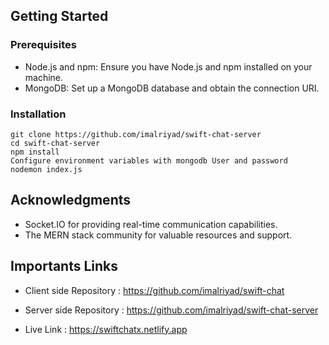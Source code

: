 ## Getting Started

### Prerequisites

- Node.js and npm: Ensure you have Node.js and npm installed on your machine.
- MongoDB: Set up a MongoDB database and obtain the connection URI.

### Installation

```
git clone https://github.com/imalriyad/swift-chat-server
cd swift-chat-server
npm install
Configure environment variables with mongodb User and password
nodemon index.js
```

## Acknowledgments

- Socket.IO for providing real-time communication capabilities.
- The MERN stack community for valuable resources and support.

## Importants Links

- Client side Repository : https://github.com/imalriyad/swift-chat

- Server side Repository : https://github.com/imalriyad/swift-chat-server

- Live Link : https://swiftchatx.netlify.app
